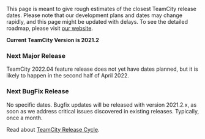 [//]: # (title: Roadmap Outline)
[//]: # (auxiliary-id: Roadmap Outline)

This page is meant to give rough estimates of the closest TeamCity release dates. Please note that our development plans and dates may change rapidly, and this page might be updated with delays. To see the detailed roadmap, please visit [our website](https://www.jetbrains.com/teamcity/roadmap/#teamcity-roadmap).

__Current TeamCity Version is 2021.2__

### Next Major Release

TeamCity 2022.04 feature release does not yet have dates planned, but it is likely to happen in the second half of April 2022.

### Next BugFix Release

No specific dates. Bugfix updates will be released with version 2021.2.x, as soon as we address critical issues discovered in existing releases. Typically, once a month.

Read about [TeamCity Release Cycle](teamcity-release-cycle.md).
